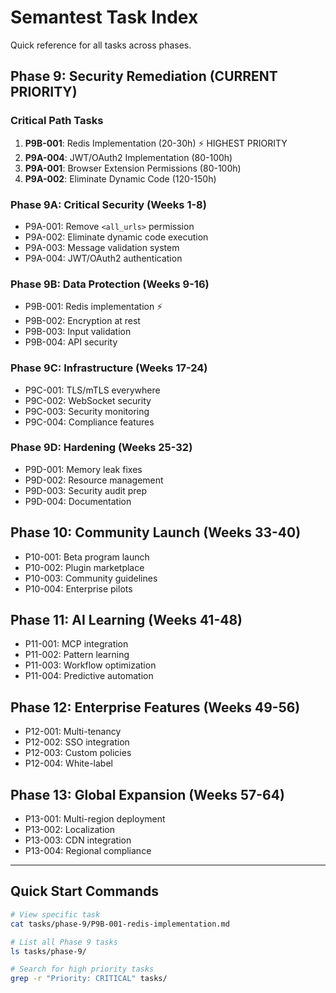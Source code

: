 # Semantest Task Index

Quick reference for all tasks across phases.

## Phase 9: Security Remediation (CURRENT PRIORITY)

### Critical Path Tasks
1. **P9B-001**: Redis Implementation (20-30h) ⚡ HIGHEST PRIORITY
2. **P9A-004**: JWT/OAuth2 Implementation (80-100h)
3. **P9A-001**: Browser Extension Permissions (80-100h)
4. **P9A-002**: Eliminate Dynamic Code (120-150h)

### Phase 9A: Critical Security (Weeks 1-8)
- P9A-001: Remove `<all_urls>` permission
- P9A-002: Eliminate dynamic code execution
- P9A-003: Message validation system
- P9A-004: JWT/OAuth2 authentication

### Phase 9B: Data Protection (Weeks 9-16)
- P9B-001: Redis implementation ⚡
- P9B-002: Encryption at rest
- P9B-003: Input validation
- P9B-004: API security

### Phase 9C: Infrastructure (Weeks 17-24)
- P9C-001: TLS/mTLS everywhere
- P9C-002: WebSocket security
- P9C-003: Security monitoring
- P9C-004: Compliance features

### Phase 9D: Hardening (Weeks 25-32)
- P9D-001: Memory leak fixes
- P9D-002: Resource management
- P9D-003: Security audit prep
- P9D-004: Documentation

## Phase 10: Community Launch (Weeks 33-40)
- P10-001: Beta program launch
- P10-002: Plugin marketplace
- P10-003: Community guidelines
- P10-004: Enterprise pilots

## Phase 11: AI Learning (Weeks 41-48)
- P11-001: MCP integration
- P11-002: Pattern learning
- P11-003: Workflow optimization
- P11-004: Predictive automation

## Phase 12: Enterprise Features (Weeks 49-56)
- P12-001: Multi-tenancy
- P12-002: SSO integration
- P12-003: Custom policies
- P12-004: White-label

## Phase 13: Global Expansion (Weeks 57-64)
- P13-001: Multi-region deployment
- P13-002: Localization
- P13-003: CDN integration
- P13-004: Regional compliance

---

## Quick Start Commands

```bash
# View specific task
cat tasks/phase-9/P9B-001-redis-implementation.md

# List all Phase 9 tasks
ls tasks/phase-9/

# Search for high priority tasks
grep -r "Priority: CRITICAL" tasks/
```
